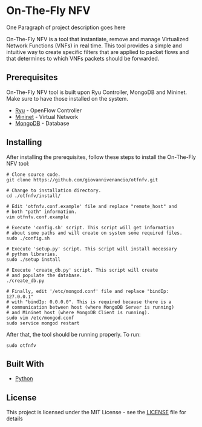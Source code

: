 # On-The-Fly NFV

One Paragraph of project description goes here

On-The-Fly NFV is a tool that instantiate, remove and manage Virtualized Network Functions (VNFs) in real time. This tool provides a simple and intuitive way to create specific filters that are applied to packet flows and that determines to which VNFs packets should be forwarded.

## Prerequisites

On-The-Fly NFV tool is built upon Ryu Controller, MongoDB and Mininet. Make sure to have those installed on the system.

* [Ryu](https://osrg.github.io/ryu/) - OpenFlow Controller
* [Mininet](http://mininet.org/) - Virtual Network
* [MongoDB](https://www.mongodb.com/) - Database

## Installing

After installing the prerequisites, follow these steps to install the On-The-Fly NFV tool:

```
# Clone source code.
git clone https://github.com/giovannivenancio/otfnfv.git

# Change to installation directory.
cd ./otfnfv/install/

# Edit 'otfnfv.conf.example' file and replace "remote_host" and
# both "path" information.
vim otfnfv.conf.example

# Execute 'config.sh' script. This script will get information
# about some paths and will create on system some required files.
sudo ./config.sh

# Execute 'setup.py' script. This script will install necessary
# python libraries.
sudo ./setup install

# Execute 'create_db.py' script. This script will create
# and populate the database.
./create_db.py

# Finally, edit '/etc/mongod.conf' file and replace "bindIp: 127.0.0.1"
# with "bindIp: 0.0.0.0". This is required because there is a
# communication between host (where MongoDB Server is running)
# and Mininet host (where MongoDB Client is running).
sudo vim /etc/mongod.conf
sudo service mongod restart
```

After that, the tool should be running properly.
To run:

```
sudo otfnfv
```

## Built With

* [Python](https://www.python.org/)

## License

This project is licensed under the MIT License - see the [LICENSE](LICENSE) file for details
